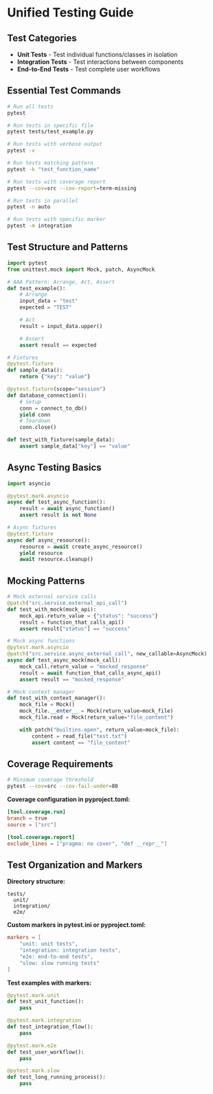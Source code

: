 # Unified Testing Guide

## Test Categories

- **Unit Tests** - Test individual functions/classes in isolation
- **Integration Tests** - Test interactions between components
- **End-to-End Tests** - Test complete user workflows

## Essential Test Commands

```bash
# Run all tests
pytest

# Run tests in specific file
pytest tests/test_example.py

# Run tests with verbose output
pytest -v

# Run tests matching pattern
pytest -k "test_function_name"

# Run tests with coverage report
pytest --cov=src --cov-report=term-missing

# Run tests in parallel
pytest -n auto

# Run tests with specific marker
pytest -m integration
```

## Test Structure and Patterns

```python
import pytest
from unittest.mock import Mock, patch, AsyncMock

# AAA Pattern: Arrange, Act, Assert
def test_example():
    # Arrange
    input_data = "test"
    expected = "TEST"

    # Act
    result = input_data.upper()

    # Assert
    assert result == expected

# Fixtures
@pytest.fixture
def sample_data():
    return {"key": "value"}

@pytest.fixture(scope="session")
def database_connection():
    # Setup
    conn = connect_to_db()
    yield conn
    # Teardown
    conn.close()

def test_with_fixture(sample_data):
    assert sample_data["key"] == "value"
```

## Async Testing Basics

```python
import asyncio

@pytest.mark.asyncio
async def test_async_function():
    result = await async_function()
    assert result is not None

# Async fixtures
@pytest.fixture
async def async_resource():
    resource = await create_async_resource()
    yield resource
    await resource.cleanup()
```

## Mocking Patterns

```python
# Mock external service calls
@patch("src.service.external_api_call")
def test_with_mock(mock_api):
    mock_api.return_value = {"status": "success"}
    result = function_that_calls_api()
    assert result["status"] == "success"

# Mock async functions
@pytest.mark.asyncio
@patch("src.service.async_external_call", new_callable=AsyncMock)
async def test_async_mock(mock_call):
    mock_call.return_value = "mocked_response"
    result = await function_that_calls_async_api()
    assert result == "mocked_response"

# Mock context manager
def test_with_context_manager():
    mock_file = Mock()
    mock_file.__enter__ = Mock(return_value=mock_file)
    mock_file.read = Mock(return_value="file_content")

    with patch("builtins.open", return_value=mock_file):
        content = read_file("test.txt")
        assert content == "file_content"
```

## Coverage Requirements

```bash
# Minimum coverage threshold
pytest --cov=src --cov-fail-under=80
```

**Coverage configuration in pyproject.toml:**

```toml
[tool.coverage.run]
branch = true
source = ["src"]

[tool.coverage.report]
exclude_lines = ["pragma: no cover", "def __repr__"]
```

## Test Organization and Markers

**Directory structure:**

```
tests/
  unit/
  integration/
  e2e/
```

**Custom markers in pytest.ini or pyproject.toml:**

```toml
markers = [
    "unit: unit tests",
    "integration: integration tests",
    "e2e: end-to-end tests",
    "slow: slow running tests"
]
```

**Test examples with markers:**

```python
@pytest.mark.unit
def test_unit_function():
    pass

@pytest.mark.integration
def test_integration_flow():
    pass

@pytest.mark.e2e
def test_user_workflow():
    pass

@pytest.mark.slow
def test_long_running_process():
    pass
```
